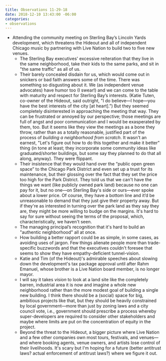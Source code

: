 ```yaml
---
title: Observations 11-29-18
date: 2018-12-10 13:43:00 -06:00
categories:
- observations
---
```


- Attending the community meeting on Sterling Bay’s Lincoln Yards development, which threatens the Hideout and all of independent Chicago music by partnering with Live Nation to build two to five new venues.
	- The Sterling Bay executives' excessive reiteration that they live in the same neighborhood, take their kids to the same parks, and sit in "the same traffic" as all of us.
	- Their barely concealed disdain for us, which would come out in snickers or bad faith answers some of the time. There was something so disgusting about it. We (as independent venue advocates) have humor too (I swear!) and we can come to the table with maturity and respect for Sterling Bay’s interests. (Katie Tuten, co-owner of the Hideout, said outright, "I do believe—I hope—you have the best interests of the city [at heart].”) But they seemed completely disinterested in approaching the meeting that way. They can be frustrated or annoyed by our perspective; those meetings are full of angst and poor communication and I would be exasperated by them, too. But it seems like they view the meetings as a bone they throw, rather than as a totally reasonable, justified part of the process of *building a neighborhood from scratch*. It wasn't an earnest, "Let's figure out how to do this together and make it better" thing (in tone at least; they incorporate some community ideas like graduated/shorter buildings, but some say they planned to do that all along, anyway). They were flippant.
	- Their insistence that they would hand over the “public open green space” to the Chicago Park District and even set up a trust for its maintenance, but their glossing over the fact that they set the price too high for the Park District. They told us that we can't have the things we want (like publicly owned park land) because no one can pay for it, but no one—on Sterling Bay's side or ours—ever spoke about a lower price. Of course, they have a bottom line and it’d be unreasonable to demand that they just give their property away. But if they're as interested in turning over the park land as they say they are, they might be more willing to budge on the margins. It's hard to say for sure without seeing the terms of the proposal, which, characteristically, we haven't seen.
	- The managing principal’s recognition that it's hard to build an "authentic neighborhood" all at once.
	- How building a better rapport could be as simple, in some cases, as avoiding uses of jargon. Few things alienate people more than trade-specific buzzwords and that the executives couldn't foresee that seems to show they have empathy-deficient tunnel-vision.
	- Katie and Tim (of the Hideout)'s admirable speeches about slowing down the development's tax package approval until after Rahm Emanuel, whose brother is a Live Nation board member, is no longer mayor.
	- I will say it takes *vision* to look at a land site like the completely barren, industrial area it is now and imagine a whole new neighborhood rather than the more modest goal of building a single new building. I think there should be a (social) space for big, ambitious projects like that, but they should be heavily constrained by local government—more than just by zoning laws and a city council vote, i.e., government should prescribe a process whereby super-developers are required to consider other stakeholders and maybe where limits are put on the concentration of equity in the project.
	- Beyond the threat to the Hideout, a bigger picture where Live Nation and a few other companies own most tours, festivals, and venues—and where booking agents, venue owners, and artists lose control of their livelihoods. It's scary but I'm hoping for a future (better antitrust laws? actual enforcement of antitrust laws?) where we figure it out.